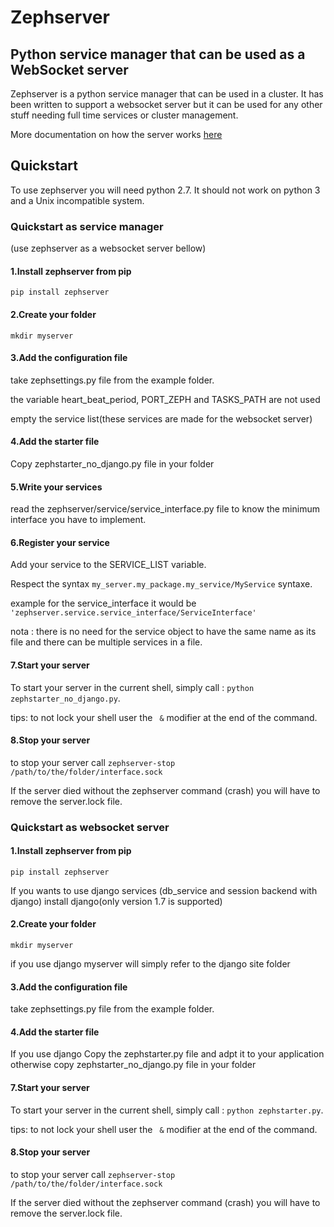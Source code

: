 # Zephserver
## Python service manager that can be used as a WebSocket server

Zephserver is a python service manager that can be used in a cluster.
It has been written to support a websocket server but it can be used for any other stuff needing full time services or cluster management.

More documentation on how the server works [here](http://zephserver.readthedocs.org/en/latest/)

## Quickstart

To use zephserver you will need python 2.7. It should not work on python 3 and a Unix incompatible system.

### Quickstart as service manager

(use zephserver as a websocket server bellow)

#### 1.Install zephserver from pip 

`pip install zephserver`

#### 2.Create your folder

`mkdir myserver`

#### 3.Add the configuration file

take zephsettings.py file from the example folder.

the variable heart_beat_period, PORT_ZEPH and TASKS_PATH are not used

empty the service list(these services are made for the websocket server)

#### 4.Add the starter file

Copy zephstarter_no_django.py file in your folder


#### 5.Write your services

read the zephserver/service/service_interface.py file to know the minimum interface you have to implement.

#### 6.Register your service

Add your service to the SERVICE_LIST variable.

Respect the syntax `my_server.my_package.my_service/MyService` syntaxe.

example for the service_interface it would be `'zephserver.service.service_interface/ServiceInterface'`

nota : there is no need for the service object to have the same name as its file and there can be multiple services in a file.

#### 7.Start your server

To start your server in the current shell, simply call : `python zephstarter_no_django.py`.

tips: to not lock your shell user the ` &` modifier at the end of the command.

#### 8.Stop your server

to stop your server call `zephserver-stop /path/to/the/folder/interface.sock`

If the server died without the zephserver command (crash) you will have to remove the server.lock file.

### Quickstart as websocket server

#### 1.Install zephserver from pip 

`pip install zephserver`

If you wants to use django services (db_service and session backend with django) install django(only version 1.7 is supported)

#### 2.Create your folder

`mkdir myserver`

if you use django myserver will simply refer to the django site folder 

#### 3.Add the configuration file

take zephsettings.py file from the example folder.

#### 4.Add the starter file

If you use django Copy the zephstarter.py file and adpt it to your application otherwise copy zephstarter_no_django.py file in your folder

#### 7.Start your server

To start your server in the current shell, simply call : `python zephstarter.py`.

tips: to not lock your shell user the ` &` modifier at the end of the command.

#### 8.Stop your server

to stop your server call `zephserver-stop /path/to/the/folder/interface.sock`

If the server died without the zephserver command (crash) you will have to remove the server.lock file.